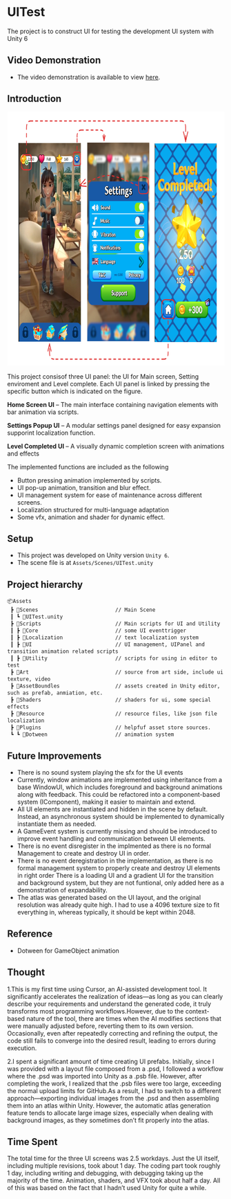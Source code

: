 # UITest
The project is to construct UI for testing the development UI system with Unity 6
## Video Demonstration
* The video demonstration is available to view [here](https://youtu.be/wb_heEd8LsU).
## Introduction
<p align="center">
    <img src="pics/flow.png" height="586" width="812">
</p>

This project consisof three UI panel: the UI for Main screen, Setting enviroment and Level complete. Each UI panel is linked by pressing the specific button which is indicated on the figure.

**Home Screen UI** – The main interface containing navigation elements with bar animation via scripts.

**Settings Popup UI** – A modular settings panel designed for easy expansion supporint localization function.

**Level Completed UI** – A visually dynamic completion screen with animations and effects

The implemented functions are included as the following
* Button pressing animation implemented by scripts.
* UI pop-up animation, transition and blur effect.
* UI management system for ease of maintenance across different screens.
* Localization structured for multi-language adaptation 
* Some vfx, animation and shader for dynamic effect.


## Setup
* This project was developed on Unity version `Unity 6`.
* The scene file is at `Assets/Scenes/UITest.unity`

## Project hierarchy
```commandline
📦Assets
 ┣ 📂Scenes                         // Main Scene
 ┃ ┗ 📜UITest.unity                   
 ┣ 📂Scripts                        // Main scripts for UI and Utility
 ┃ ┣ 📂Core                         // some UI eventtrigger
 ┃ ┣ 📂Localization                 // text localization system
 ┃ ┣ 📂UI                           // UI management, UIPanel and transition animation related scripts
 ┃ ┣ 📂Utility                      // scripts for using in editor to test 
 ┣ 📂Art                            // source from art side, include ui texture, video
 ┣ 📂AssetBoundles                  // assets created in Unity editor, such as prefab, anmiation, etc.
 ┣ 📂Shaders                        // shaders for ui, some special effects
 ┣ 📂Resource                       // resource files, like json file localization
 ┣ 📂Plugins                        // helpfuf asset store sources.
 ┗ ┗ 📂Dotween                      // animation system
 ```

## Future Improvements
* There is no sound system playing the sfx for the UI events
* Currently, window animations are implemented using inheritance from a base WindowUI, which includes foreground and background animations along with feedback. This could be refactored into a component-based system (IComponent), making it easier to maintain and extend.
* All UI elements are instantiated and hidden in the scene by default. Instead, an asynchronous system should be implemented to dynamically instantiate them as needed.
* A GameEvent system is currently missing and should be introduced to improve event handling and communication between UI elements.
* There is no event disregister in the implmented as there is no formal Management to create and destroy UI in order.
* There is no event deregistration in the implementation, as there is no formal management system to properly create and destroy UI elements in right order
There is a loading UI and a gradient UI for the transition and background system, but they are not funtional, only added here as a demonstration of expandability.
* The atlas was generated based on the UI layout, and the original resolution was already quite high. I had to use a 4096 texture size to fit everything in, whereas typically, it should be kept within 2048.

## Reference
* Dotween for GameObject animation

## Thought
1.This is my first time using Cursor, an AI-assisted development tool. It significantly accelerates the realization of ideas—as long as you can clearly describe your requirements and understand the generated code, it truly transforms most programming workflows.However, due to the context-based nature of the tool, there are times when the AI modifies sections that were manually adjusted before, reverting them to its own version. Occasionally, even after repeatedly correcting and refining the output, the code still fails to converge into the desired result, leading to errors during execution.

2.I spent a significant amount of time creating UI prefabs. Initially, since I was provided with a layout file composed from a .psd, I followed a workflow where the .psd was imported into Unity as a .psb file. However, after completing the work, I realized that the .psb files were too large, exceeding the normal upload limits for GitHub.As a result, I had to switch to a different approach—exporting individual images from the .psd and then assembling them into an atlas within Unity. However, the automatic atlas generation feature tends to allocate large image sizes, especially when dealing with background images, as they sometimes don’t fit properly into the atlas.

## Time Spent
The total time for the three UI screens was 2.5 workdays. Just the UI itself, including multiple revisions, took about 1 day. The coding part took roughly 1 day, including writing and debugging, with debugging taking up the majority of the time. Animation, shaders, and VFX took about half a day.
All of this was based on the fact that I hadn’t used Unity for quite a while.